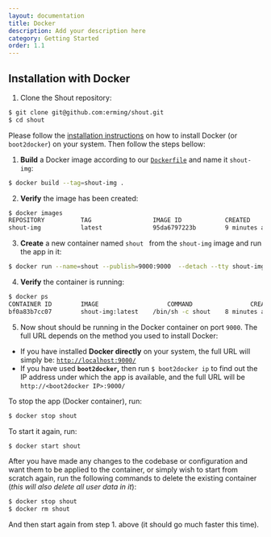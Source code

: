```yaml
---
layout: documentation
title: Docker
description: Add your description here
category: Getting Started
order: 1.1
---
```


## Installation with Docker

1. Clone the Shout repository:

  ```bash
  $ git clone git@github.com:erming/shout.git
  $ cd shout
  ```

Please follow the 
[installation instructions](https://docs.docker.com/installation/#installation) 
on how to install Docker (or `boot2docker`) on your system. Then follow the
steps bellow:

1.  **Build** a Docker image according to our [`Dockerfile`](Dockerfile) 
  and name it `shout-img`:

  ```bash
  $ docker build --tag=shout-img .
  ```

2. **Verify** the image has been created:

  ```bash
  $ docker images
  REPOSITORY          TAG                 IMAGE ID            CREATED             VIRTUAL SIZE
  shout-img           latest              95da6797223b        9 minutes ago       833.1 M
  ```

3. **Create** a new container named `shout ` from the `shout-img` 
  image and run the app in it:

  ``` bash
  $ docker run --name=shout --publish=9000:9000  --detach --tty shout-img
  ```

4. **Verify** the container is running:

  ```bash
  $ docker ps
  CONTAINER ID        IMAGE                   COMMAND                CREATED             STATUS              PORTS                    NAMES
  bf0a83b7cc07        shout-img:latest    /bin/sh -c shout    8 minutes ago       Up 8 minutes        0.0.0.0:9000->9000/tcp   shout
  
  ```
  
5. Now shout should be running in the Docker container on port `9000`. 
  The full URL depends on the method you used to install Docker:

  * If you have installed **Docker directly** on your system, the full 
    URL will simply be: [`http://localhost:9000/`](http://localhost:9000/)
  * If you have used **`boot2docker`,** then run `$ boot2docker ip` 
    to find out the IP address under which the app is available, 
    and the full URL will be `http://<boot2docker IP>:9000/`


To stop the app (Docker container), run:

```bash
$ docker stop shout
```

To start it again, run:
```bash
$ docker start shout
```

After you have made any changes to the codebase or configuration and 
want them to be applied to the container, or simply wish to start 
from scratch again, run the following commands to delete the 
existing container (*this will also delete all user data in it*):

```bash
$ docker stop shout
$ docker rm shout
```

And then start again from step 1. above (it should go much faster this time).